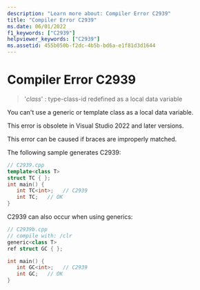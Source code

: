 ```yaml
---
description: "Learn more about: Compiler Error C2939"
title: "Compiler Error C2939"
ms.date: 06/01/2022
f1_keywords: ["C2939"]
helpviewer_keywords: ["C2939"]
ms.assetid: 455b050b-f2dc-4b5b-bd6a-e1f81d3d1644
---
```

# Compiler Error C2939

> '*class*' : type-class-id redefined as a local data variable

You can't use a generic or template class as a local data variable.

This error is obsolete in Visual Studio 2022 and later versions.

This error can be caused if braces are improperly matched.

The following sample generates C2939:

```cpp
// C2939.cpp
template<class T>
struct TC { };
int main() {
   int TC<int>;   // C2939
   int TC;   // OK
}
```

C2939 can also occur when using generics:

```cpp
// C2939b.cpp
// compile with: /clr
generic<class T>
ref struct GC { };

int main() {
   int GC<int>;   // C2939
   int GC;   // OK
}
```
